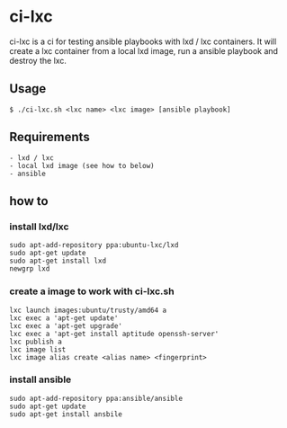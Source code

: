 # ci-lxc
ci-lxc is a ci for testing ansible playbooks with lxd / lxc containers. It will create a lxc container from a local lxd image, run a ansible playbook and destroy the lxc.

## Usage

    $ ./ci-lxc.sh <lxc name> <lxc image> [ansible playbook]

## Requirements

    - lxd / lxc
    - local lxd image (see how to below)
    - ansible
    
## how to

### install lxd/lxc

    sudo apt-add-repository ppa:ubuntu-lxc/lxd
    sudo apt-get update
    sudo apt-get install lxd
    newgrp lxd
    
### create a image to work with ci-lxc.sh
    
    lxc launch images:ubuntu/trusty/amd64 a
    lxc exec a 'apt-get update'
    lxc exec a 'apt-get upgrade'
    lxc exec a 'apt-get install aptitude openssh-server'
    lxc publish a
    lxc image list
    lxc image alias create <alias name> <fingerprint>
    
### install ansible
    
    sudo apt-add-repository ppa:ansible/ansible
    sudo apt-get update
    sudo apt-get install ansbile
